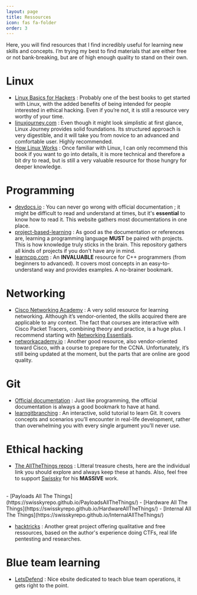 ```yaml
---
layout: page
title: Ressources
icon: fas fa-folder
order: 3
---
```

Here, you will find resources that I find incredibly useful for learning new skills and concepts. I’m trying my best to find materials that are either free or not bank-breaking, but are of high enough quality to stand on their own.

# Linux

- [Linux Basics for Hackers](https://nostarch.com/linuxbasicsforhackers) : Probably one of the best books to get started with Linux, with the added benefits of being intended for people interested in ethical hacking. Even if you’re not, it is still a resource very worthy of your time.
- [linuxjourney.com](https://linuxjourney.com/) : Even though it might look simplistic at first glance, Linux Journey provides solid foundations. Its structured approach is very digestible, and it will take you from novice to an advanced and comfortable user. Highly recommended.
- [How Linux Works](https://nostarch.com/howlinuxworks3) : Once familiar with Linux, I can only recommend this book if you want to go into details, it is more technical and therefore a bit dry to read, but is still a very valuable resource for those hungry for deeper knowledge.

# Programming
- [devdocs.io](https://devdocs.io/) : You can never go wrong with official documentation ; it might be difficult to read and understand at times, but it's **essential** to know how to read it. This website gathers most documentations in one place.
- [project-based-learning](https://github.com/practical-tutorials/project-based-learning) : As good as the documentation or references are, learning a programming language **MUST** be paired with projects. This is how knowledge truly sticks in the brain. This repository gathers all kinds of projects if you don't have any in mind.
- [learncpp.com](https://www.learncpp.com/) : An **INVALUABLE** resource for C++ programmers (from beginners to advanced). It covers most concepts in an easy-to-understand way and provides examples. A no-brainer bookmark.


# Networking
- [Cisco Networking Academy](https://www.netacad.com/) : A very solid resource for learning networking. Although it’s vendor-oriented, the skills acquired there are applicable to any context. The fact that courses are interactive with Cisco Packet Tracers, combining theory and practice, is a huge plus. I recommend starting with [Networking Essentials](https://www.netacad.com/courses/networking/networking-essentials).
- [networkacademy.io](https://www.networkacademy.io/) : Another good resource, also vendor-oriented toward Cisco, with a course to prepare for the CCNA. Unfortunately, it’s still being updated at the moment, but the parts that are online are good quality.

# Git

- [Official documentation](https://devdocs.io/git/) : Just like programming, the official documentation is always a good bookmark to have at hand.
- [learngitbranching](https://learngitbranching.js.org/) : An interactive, solid tutorial to learn Git. It covers concepts and scenarios you’ll encounter in real-life development, rather than overwhelming you with every single argument you’ll never use.

# Ethical hacking

- [The AllTheThings repos](https://github.com/swisskyrepo) : Litteral treasure chests, here are the individual link you should explore and always keep these at hands. Also, feel free to support [Swissky](https://github.com/swisskyrepo) for his **MASSIVE** work.
<br>
    - [Payloads All The Things](https://swisskyrepo.github.io/PayloadsAllTheThings/)
    - [Hardware All The Things](https://swisskyrepo.github.io/HardwareAllTheThings/)
    - [Internal All The Things](https://swisskyrepo.github.io/InternalAllTheThings/)

- [hacktricks](https://book.hacktricks.xyz/) : Another great project offering qualitative and free ressources, based on the author's experience doing CTFs, real life pentesting and researches.

# Blue team learning

- [LetsDefend](https://app.letsdefend.io/) : Nice ebsite dedicated to teach blue team operations, it gets right to the point.
